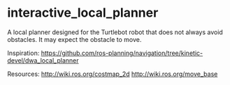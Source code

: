 # interactive_local_planner
A local planner designed for the Turtlebot robot that does not always avoid obstacles. It may expect the obstacle to move.

Inspiration:
https://github.com/ros-planning/navigation/tree/kinetic-devel/dwa_local_planner

Resources:
http://wiki.ros.org/costmap_2d
http://wiki.ros.org/move_base
